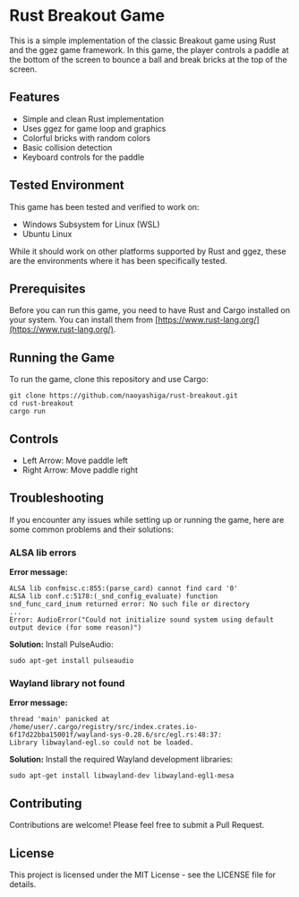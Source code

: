 # Rust Breakout Game

This is a simple implementation of the classic Breakout game using Rust and the ggez game framework. In this game, the player controls a paddle at the bottom of the screen to bounce a ball and break bricks at the top of the screen.

## Features

- Simple and clean Rust implementation
- Uses ggez for game loop and graphics
- Colorful bricks with random colors
- Basic collision detection
- Keyboard controls for the paddle

## Tested Environment

This game has been tested and verified to work on:

- Windows Subsystem for Linux (WSL)
- Ubuntu Linux

While it should work on other platforms supported by Rust and ggez, these are the environments where it has been specifically tested.

## Prerequisites

Before you can run this game, you need to have Rust and Cargo installed on your system. You can install them from [https://www.rust-lang.org/](https://www.rust-lang.org/).

## Running the Game

To run the game, clone this repository and use Cargo:

```
git clone https://github.com/naoyashiga/rust-breakout.git
cd rust-breakout
cargo run
```

## Controls

- Left Arrow: Move paddle left
- Right Arrow: Move paddle right

## Troubleshooting

If you encounter any issues while setting up or running the game, here are some common problems and their solutions:

### ALSA lib errors

**Error message:**
```
ALSA lib confmisc.c:855:(parse_card) cannot find card '0'
ALSA lib conf.c:5178:(_snd_config_evaluate) function snd_func_card_inum returned error: No such file or directory
...
Error: AudioError("Could not initialize sound system using default output device (for some reason)")
```

**Solution:**
Install PulseAudio:
```
sudo apt-get install pulseaudio
```

### Wayland library not found

**Error message:**
```
thread 'main' panicked at /home/user/.cargo/registry/src/index.crates.io-6f17d22bba15001f/wayland-sys-0.28.6/src/egl.rs:48:37:
Library libwayland-egl.so could not be loaded.
```

**Solution:**
Install the required Wayland development libraries:
```
sudo apt-get install libwayland-dev libwayland-egl1-mesa
```

## Contributing

Contributions are welcome! Please feel free to submit a Pull Request.

## License

This project is licensed under the MIT License - see the LICENSE file for details.